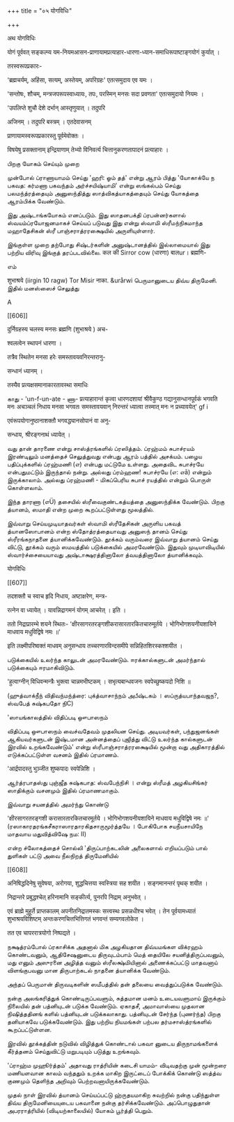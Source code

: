 +++
title = "०५ योगविधिः"

+++

अथ योगविधिः 

योगं पूर्ववत् सङ्कल्प्य यम-नियमआसन-प्राणायामप्रत्याहार-धारणा-ध्यान-समाधिरूपाष्टाङ्गयोगं कुर्यात् । 

तरस्वरूपप्रकारः- 

'ब्रह्मचर्यम्, अहिंसा, सत्यम्, अस्तेयम्, अपरिग्रहः' एतत्समुदाय एव यमः । 

'सन्तोषः, शौचम्, मन्त्रजपरूपस्वाध्यायः, तपः, परस्मिन् मनसः सदा प्रवणता' एतत्समुदायो नियमः । 

'उपलिप्ते शुचौ देशे दर्भान् आस्तृणुयात् । तदुपरि 

अजिनम् । तदुपरि बस्त्रम् । एतदेवासनम् 

प्राणायामस्वरूपप्रकारस्तु पूर्वमेवोक्तः । 

विषयेषु प्रसक्तानाम् इन्द्रियाणाम् तेभ्यो विनिवर्त्य चित्तानुकरणतापादनं प्रत्याहारः । 

பிறகு யோகம் செய்யும் முறை 

முன்போல் ப்ராணாயாமம் செய்து 'ஹரி: ஓம் தத்' என்று ஆரம் பித்து 'யோகாக்யே ந பகவத: கர்மணா பகவந்தம் அர்ச்சயிஷ்யாமி' என்று ஸங்கல்பம் செய்து பலமந்த்ரத்தையும் அனுஸந்தித்து ஸாத்விகத்யாகத்தையும் செய்து யோகத்தை ஆரம்பிக்க வேண்டும். 

இது அஷ்டாங்கயோகம் எனப்படும். இது ஸாதனபக்தி ப்ரபன்னர்களால் ஸ்வயம்ப்ரயோஜனமாகச் செய்யப் படுவது இது என்று ஸ்வாமி ஸ்ரீமந்நிகமாந்த மஹாதேசிகன் ஸ்ரீ பாஞ்சராத்ரரக்ஷையில் அருளியுள்ளார். 

இங்குள்ள முறை தற்போது சிஷ்டர்களின் அனுஷ்டானத்தில் இல்லாமையால் இது பற்றிய விரிவு இங்குத் தரப்படவில்லை. कल की Sirror cow (धारणा) बालur। ब्रह्मणि- 


எம் 

शुभाश्रये (iirgin 10 ragw) Tor Misir नाका. &urårwi பெருமானுடைய திவ்ய திருமேனி. இதில் மனஸ்ஸைச் செலுத்து 

A 

[[606]]



दुर्निग्रहस्य चलस्य मनसः ब्रह्मणि (शुभाश्रये ) अच- 

श्वलत्वेन स्थापनं धारणा । 

तत्रैव स्थितेन मनसा हरेः समस्तावयवनिरन्तरानु- 

सन्धानं ध्यानम् । 

तस्यैव प्रत्यक्षसमानाकारतावस्था समाधिः 

காது - 'un-f-un-ate - ணா- प्रत्याहारान्तं कृत्वा धारणदशायां श्रीवैकुण्ठ गद्यानुसन्धानपूर्वकं भगवति मनः अचञ्चलं निधाय मनसा भगवतः समस्तावयवान् निरन्तरं ध्यात्वा तस्मात् मनः न प्रच्यावयेत्' gf i 

एवंरूपयोगानुष्ठानाशक्तौ भगवद्ध्यानसोपानं वा अनु- 

सन्धाय, श्रीरङ्गनाथं ध्यायेत् । 

வது தான் தாரணை என்று சாஸ்த்ரங்களில் ப்ரஸித்தம். ப்ரஹ்மம் சுபாச்ரயம் இரண்டிலும் மனத்தைச் செலுத்துவது என்பது ஆரம் பத்தில் அசக்யம். பழைய பதிப்புக்களில் ப்ரஹ்மணி (எ) என்பது மட்டுமே உள்ளது. அதைவிட சுபாச்ரயே என்பதுமட்டும் இருந்தால் நன்று. அல்லது ப்ரம்ஹண! சுபாச்ரயே (எ: எā) என்றும் இருக்காலாம். அல்லது ப்ரஹ்மணி - மிகப்பெரிய சுபாச் ரயத்தில் என்றும் பொருள் கொள்ளலாம். 

இந்த தாரணா (எÜ) தசையில் ஸ்ரீவைகுண்டகத்யத்தை அனுஸந்திக்க வேண்டும். பிறகு த்யானம், ஸமாதி என்ற முறை கூறப்பட்டுள்ளது மூலத்தில். 

இவ்வாறு செய்யமுடியாதவர்கள் ஸ்வாமி ஸ்ரீதேசிகன் அருளிய பகவத் த்யானஸோபானம் என்ற ஸ்தோத்ரத்தையாவது அனுஸந் தானம் செய்து ஸ்ரீரங்கநாதனை த்யானிக்கவேண்டும். தூக்கம் வரும்வரை இவ்வாறு த்யானம் செய்து விட்டு, தூக்கம் வரும் ஸமயத்தில் படுக்கையில் அமரவேண்டும். இதுவும் முடியாவிடியில் ஸ்வார்ச்சையையாவது அஷ்டாக்ஷரத்தினாலோ த்வயத்தினாலோ த்யானிக்கவும். 

योगविधिः 

[[607]]

तदशक्तौ च स्वाच हृदि निधाय, अष्टाक्षरेण, मन्त्र- 

रत्नेन वा ध्यायेत् । यावन्निद्रागमनं योगम् आचरेत् । इति । 

ततो निद्राप्रारम्भे शयने स्थितः- 'क्षीरसागरतरङ्गशीकरासारतारकितचारुमूर्तये । भोगिभोगशयनीयशायिने माधवाय मधुविद्विषे नमः ॥' 

इति लक्ष्मीपरिष्वक्तं माधवम् अनुसन्धाय तच्चरणारविन्दसमीपे सन्निहितशिरस्कश्शयीत । 

படுக்கையில் உலர்ந்த காலுடன் அமரவேண்டும். ஈரக்கால்களுடன் அமர்ந்தால் படுக்கையும் ஈரமாகிவிடும். 

'हुत्वाग्नीन् विधिवन्मन्त्रैः भुक्त्वा चान्नमभीष्टकम् । सभृत्यबान्धवजनः स्वपेच्छुष्कपदो निशि ॥ 

(ஹுத்வாக்நீந் விதிவந்மந்த்ரை: புக்த்வாசாந்நம் அபீஷ்டகம் । ஸப்ருத்யபாந்தவஜந?, ஸ்வபேத் சுஷ்கபதோ நிC) 

'ஸாயங்காலத்தில் விதிப்படி ஔபாஸநம் 

விதிப்படி ஔபாஸநம் வைச்வதேவம் முதலியன செய்து. அடியவர்கள், பந்துஜனங்கள் ஆகியவர்களுடன் இஷ்டமான அன்னத்தைப் புஜித்து விட்டு உலர்ந்த கால்களுடன் இரவில் உறங்கவேண்டும்' என்று ஸ்ரீபாஞ்சராத்ரரக்ஷையில் மூன்றா வது அதிகாரத்தில் எடுக்கப்பட்டுள்ள வசனம் இதில் ப்ரமாணம். 

'आर्द्रपादस्तु भुञ्जीत शुष्कपादः स्वपेन्निशि । 

ஆர்த்ரபாதஸ்து புஞ்ஜீத சுஷ்கபாத: ஸ்வபேந்நிசி । என்று ஸ்ரீமத் அழகியசிங்கர் ஸாதிக்கும் வசனமும் இதில் ப்ரமாணமாகும். 

இவ்வாறு சயனத்தில் அமர்ந்து கொண்டு 

'क्षीरसागरतरङ्गशी करासारतारकितचारमूर्तये । भोगिभोगशयनीयशायिने माधवाय मधुविद्विषे नमः ॥' (ரஸாகாரதரங்கசீகராஸாரதாரகிதசாருமூர்த்தயே । போகிபோக சயநீயசாயிநே மாதவாய மதுவித்விஷே நம: II) 

என்ற ச்லோகத்தைச் சொல்லி 'திருப்பாற்கடலின் அலைகளால் எறியப்படும் பால் துளிகள் பட்டு அவை நீலநிறத் திருமேனியில் 

[[608]]



अनिषिद्धदिनेषु सुवेषया, अरोगया, शुद्धचित्तया स्वस्त्रिया सह शयीत । सङ्गमानन्तरं पृथक् शयीत । 

निद्रान्तरे प्रबुद्धश्चेत् हरिनामानि सङ्कीर्त्य, पुनरपि निद्राम् अनुभवेत् । 

एवं ब्राह्मे मुहूर्ते प्राप्तकालम् अपनीतनिद्रातमस्कः सत्त्वस्थः प्रसन्नधीश्च भवेत् । तेन पूर्वयामध्यातं शुभाश्रयविशिष्टम् अन्तःकरणचित्तभित्तिगतं भगवन्तं सम्यगवलोकेत । 

तत एव चापररात्रयोगो निष्पद्यते । 

நக்ஷத்ரம்போல் ப்ரகாசிக்க அதனால் மிக அழகியதான திவ்யமங்கள விக்ரஹம் கொண்டவனும், ஆதிசேஷனுடைய திருவுடம்பாம் மெத் தையிலே சயனித்திருப்பவனும், மது எனும் அஸுரனை அழித்த வனும் ஸ்ரீலக்ஷ்மியினால் அணைக்கப்பட்டு மாதவனாய் விளங்குபவனு மான திருபாற்கடல் நாதனை த்யானிக்க வேண்டும். 

அந்தப் பெருமான் திருவடிகளின் ஸமீபத்தில் தன் தலையை வைத்துப்படுக்க வேண்டும். 

நன்கு அலங்கரித்துக் கொண்டிருப்பவளும், சுத்தமான மனம் உடையவளுமாய் இருக்கும் நிலையில் தன் பத்னியுடன் படுக்க வேண்டும். ஏகாதசீ, அமாவாஸ்யை முதலான நிஷித்ததினங் களில் பத்னியுடன் படுக்கலாகாது. பத்னியுடன் சேர்ந்த (புணர்ந்த) பிறகு தனியாகவே படுக்கவேண்டும். இது பற்றிய நியமங்கள் பற்பல தர்மசாஸ்த்ரங்களில் கூறப்பட்டுள்ளன. 

இரவில் தூக்கத்தின் நடுவில் விழித்துக் கொண்டால் பகவா னுடைய திருநாமங்களைக் கீர்த்தனம் செய்துவிட்டு மறுபடியும் படுத்து உறங்கவும். 

'ப்ராஹ்ம முஹூர்த்தம்' அதாவது ராத்ரியின் கடைசி யாமம்- விடிவதற்கு முன் மூன்றரை மணியளவான காலம் வந்ததும் உறக்க மாகிற இருட்டைப் போக்கிக் கொண்டு ஸத்த்வ குணமும் தெளிந்த அறிவும் பெற்றவனாயிருக்கவேண்டும். 

முதல் நாள் இரவில் த்யானம் செய்யப்பட்டு ஹ்ருதயமாகிற சுவற்றில் நன்கு பதிந்துள்ள திவ்ய திருமேனியையுடைய பகவானை நன்கு தர்சிக்கவேண்டும். அப்பொழுதுதான் அபரராத்ரியில் (விடியற்காலையில்) யோகம் பூர்த்தி பெறும். 

